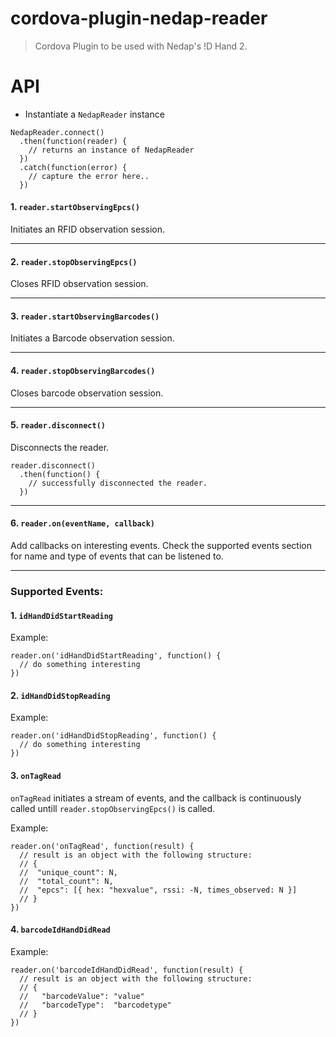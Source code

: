 # cordova-plugin-nedap-reader

> Cordova Plugin to be used with Nedap's !D Hand 2.

# API

- Instantiate a `NedapReader` instance

```
NedapReader.connect()
  .then(function(reader) {
    // returns an instance of NedapReader
  })
  .catch(function(error) {
    // capture the error here..
  })
```


#### 1. `reader.startObservingEpcs()`

Initiates an RFID observation session.

---


#### 2. `reader.stopObservingEpcs()`

Closes RFID observation session.

---

#### 3. `reader.startObservingBarcodes()`

Initiates a Barcode observation session.

---

#### 4. `reader.stopObservingBarcodes()`

Closes barcode observation session.

---

#### 5. `reader.disconnect()`

Disconnects the reader. 

```
reader.disconnect()
  .then(function() {
    // successfully disconnected the reader.
  })
```

---

#### 6. `reader.on(eventName, callback)`

Add callbacks on interesting events. Check the supported events section for name and type of events that can be listened to.

---

### Supported Events:

#### 1. `idHandDidStartReading`

Example:

```
reader.on('idHandDidStartReading', function() {
  // do something interesting
})
```


#### 2. `idHandDidStopReading`

Example: 

```
reader.on('idHandDidStopReading', function() {
  // do something interesting
})
```

#### 3. `onTagRead`

`onTagRead` initiates a stream of events, and the callback is continuously called untill `reader.stopObservingEpcs()` is called.


Example: 

```
reader.on('onTagRead', function(result) {
  // result is an object with the following structure:
  // {
  //  "unique_count": N,
  //  "total_count": N,
  //  "epcs": [{ hex: "hexvalue", rssi: -N, times_observed: N }]
  // }
})
```

#### 4. `barcodeIdHandDidRead`

Example: 

```
reader.on('barcodeIdHandDidRead', function(result) {
  // result is an object with the following structure:
  // {
  //   "barcodeValue": "value"
  //   "barcodeType":  "barcodetype"
  // }
})
```